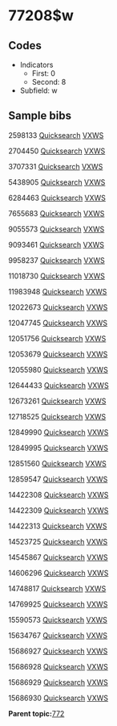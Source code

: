# 77208$w

## Codes

-   Indicators
    -   First: 0
    -   Second: 8
-   Subfield: w

## Sample bibs

2598133 [Quicksearch](https://search.library.yale.edu/catalog/2598133) [VXWS](http://prodorbis.library.yale.edu:7014/vxws/GetHoldingsService?bibId=2598133)

2704450 [Quicksearch](https://search.library.yale.edu/catalog/2704450) [VXWS](http://prodorbis.library.yale.edu:7014/vxws/GetHoldingsService?bibId=2704450)

3707331 [Quicksearch](https://search.library.yale.edu/catalog/3707331) [VXWS](http://prodorbis.library.yale.edu:7014/vxws/GetHoldingsService?bibId=3707331)

5438905 [Quicksearch](https://search.library.yale.edu/catalog/5438905) [VXWS](http://prodorbis.library.yale.edu:7014/vxws/GetHoldingsService?bibId=5438905)

6284463 [Quicksearch](https://search.library.yale.edu/catalog/6284463) [VXWS](http://prodorbis.library.yale.edu:7014/vxws/GetHoldingsService?bibId=6284463)

7655683 [Quicksearch](https://search.library.yale.edu/catalog/7655683) [VXWS](http://prodorbis.library.yale.edu:7014/vxws/GetHoldingsService?bibId=7655683)

9055573 [Quicksearch](https://search.library.yale.edu/catalog/9055573) [VXWS](http://prodorbis.library.yale.edu:7014/vxws/GetHoldingsService?bibId=9055573)

9093461 [Quicksearch](https://search.library.yale.edu/catalog/9093461) [VXWS](http://prodorbis.library.yale.edu:7014/vxws/GetHoldingsService?bibId=9093461)

9958237 [Quicksearch](https://search.library.yale.edu/catalog/9958237) [VXWS](http://prodorbis.library.yale.edu:7014/vxws/GetHoldingsService?bibId=9958237)

11018730 [Quicksearch](https://search.library.yale.edu/catalog/11018730) [VXWS](http://prodorbis.library.yale.edu:7014/vxws/GetHoldingsService?bibId=11018730)

11983948 [Quicksearch](https://search.library.yale.edu/catalog/11983948) [VXWS](http://prodorbis.library.yale.edu:7014/vxws/GetHoldingsService?bibId=11983948)

12022673 [Quicksearch](https://search.library.yale.edu/catalog/12022673) [VXWS](http://prodorbis.library.yale.edu:7014/vxws/GetHoldingsService?bibId=12022673)

12047745 [Quicksearch](https://search.library.yale.edu/catalog/12047745) [VXWS](http://prodorbis.library.yale.edu:7014/vxws/GetHoldingsService?bibId=12047745)

12051756 [Quicksearch](https://search.library.yale.edu/catalog/12051756) [VXWS](http://prodorbis.library.yale.edu:7014/vxws/GetHoldingsService?bibId=12051756)

12053679 [Quicksearch](https://search.library.yale.edu/catalog/12053679) [VXWS](http://prodorbis.library.yale.edu:7014/vxws/GetHoldingsService?bibId=12053679)

12055980 [Quicksearch](https://search.library.yale.edu/catalog/12055980) [VXWS](http://prodorbis.library.yale.edu:7014/vxws/GetHoldingsService?bibId=12055980)

12644433 [Quicksearch](https://search.library.yale.edu/catalog/12644433) [VXWS](http://prodorbis.library.yale.edu:7014/vxws/GetHoldingsService?bibId=12644433)

12673261 [Quicksearch](https://search.library.yale.edu/catalog/12673261) [VXWS](http://prodorbis.library.yale.edu:7014/vxws/GetHoldingsService?bibId=12673261)

12718525 [Quicksearch](https://search.library.yale.edu/catalog/12718525) [VXWS](http://prodorbis.library.yale.edu:7014/vxws/GetHoldingsService?bibId=12718525)

12849990 [Quicksearch](https://search.library.yale.edu/catalog/12849990) [VXWS](http://prodorbis.library.yale.edu:7014/vxws/GetHoldingsService?bibId=12849990)

12849995 [Quicksearch](https://search.library.yale.edu/catalog/12849995) [VXWS](http://prodorbis.library.yale.edu:7014/vxws/GetHoldingsService?bibId=12849995)

12851560 [Quicksearch](https://search.library.yale.edu/catalog/12851560) [VXWS](http://prodorbis.library.yale.edu:7014/vxws/GetHoldingsService?bibId=12851560)

12859547 [Quicksearch](https://search.library.yale.edu/catalog/12859547) [VXWS](http://prodorbis.library.yale.edu:7014/vxws/GetHoldingsService?bibId=12859547)

14422308 [Quicksearch](https://search.library.yale.edu/catalog/14422308) [VXWS](http://prodorbis.library.yale.edu:7014/vxws/GetHoldingsService?bibId=14422308)

14422309 [Quicksearch](https://search.library.yale.edu/catalog/14422309) [VXWS](http://prodorbis.library.yale.edu:7014/vxws/GetHoldingsService?bibId=14422309)

14422313 [Quicksearch](https://search.library.yale.edu/catalog/14422313) [VXWS](http://prodorbis.library.yale.edu:7014/vxws/GetHoldingsService?bibId=14422313)

14523725 [Quicksearch](https://search.library.yale.edu/catalog/14523725) [VXWS](http://prodorbis.library.yale.edu:7014/vxws/GetHoldingsService?bibId=14523725)

14545867 [Quicksearch](https://search.library.yale.edu/catalog/14545867) [VXWS](http://prodorbis.library.yale.edu:7014/vxws/GetHoldingsService?bibId=14545867)

14606296 [Quicksearch](https://search.library.yale.edu/catalog/14606296) [VXWS](http://prodorbis.library.yale.edu:7014/vxws/GetHoldingsService?bibId=14606296)

14748817 [Quicksearch](https://search.library.yale.edu/catalog/14748817) [VXWS](http://prodorbis.library.yale.edu:7014/vxws/GetHoldingsService?bibId=14748817)

14769925 [Quicksearch](https://search.library.yale.edu/catalog/14769925) [VXWS](http://prodorbis.library.yale.edu:7014/vxws/GetHoldingsService?bibId=14769925)

15590573 [Quicksearch](https://search.library.yale.edu/catalog/15590573) [VXWS](http://prodorbis.library.yale.edu:7014/vxws/GetHoldingsService?bibId=15590573)

15634767 [Quicksearch](https://search.library.yale.edu/catalog/15634767) [VXWS](http://prodorbis.library.yale.edu:7014/vxws/GetHoldingsService?bibId=15634767)

15686927 [Quicksearch](https://search.library.yale.edu/catalog/15686927) [VXWS](http://prodorbis.library.yale.edu:7014/vxws/GetHoldingsService?bibId=15686927)

15686928 [Quicksearch](https://search.library.yale.edu/catalog/15686928) [VXWS](http://prodorbis.library.yale.edu:7014/vxws/GetHoldingsService?bibId=15686928)

15686929 [Quicksearch](https://search.library.yale.edu/catalog/15686929) [VXWS](http://prodorbis.library.yale.edu:7014/vxws/GetHoldingsService?bibId=15686929)

15686930 [Quicksearch](https://search.library.yale.edu/catalog/15686930) [VXWS](http://prodorbis.library.yale.edu:7014/vxws/GetHoldingsService?bibId=15686930)

**Parent topic:**[772](../../tags/772/772.md)

